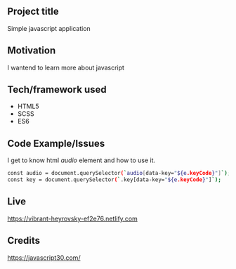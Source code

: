 

## Project title
Simple javascript application 
## Motivation
I wantend to learn more about javascript

## Tech/framework used
- HTML5
- SCSS
- ES6

## Code Example/Issues

I get to know html *audio* element and how to use it.
```bash
const audio = document.querySelector(`audio[data-key="${e.keyCode}"]`);
const key = document.querySelector(`.key[data-key="${e.keyCode}"]`);
```


## Live 
https://vibrant-heyrovsky-ef2e76.netlify.com

## Credits
https://javascript30.com/
